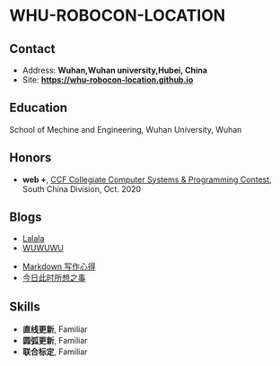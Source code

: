 <!--
 * @Author: your name
 * @Date: 2021-01-22 09:32:52
 * @LastEditTime: 2021-02-18 08:22:18
 * @LastEditors: Please set LastEditors
 * @Description: In User Settings Edit
 * @FilePath: \undefinedc:\Users\Nancy\Desktop\jekyll-theme-diary-master\README.md
-->
# WHU-ROBOCON-LOCATION

<!-- .slide -->

## Contact

- Address: **Wuhan,Wuhan university,Hubei, China**
- Site: **<https://whu-robocon-location.github.io>**

<!-- .slide -->

## Education

<!-- .slide vertical=true -->

School of Mechine and Engineering, Wuhan University, Wuhan

<!-- .slide -->

## Honors

<!-- .slide vertical=true -->

- **web +**, [CCF Collegiate Computer Systems & Programming Contest](https://wu-kan.cn/_posts/2020-10-17-2020-CCF-CCSP%E7%AB%9E%E8%B5%9B-%E5%90%AB%E5%88%86%E8%B5%9B%E5%8C%BA%E7%AB%9E%E8%B5%9B/), South China Division, Oct. 2020

<!-- .slide -->

## Blogs
- [Lalala](https://github.com/whu-robocon-location/whu-robocon-location.github.io/blob/master/_site/_posts/2021-01-22-env-config/index.html)
- [WUWUWU](https://wu-kan.cn/_posts/2019-01-18-%E5%9F%BA%E4%BA%8EJekyll%E6%90%AD%E5%BB%BA%E4%B8%AA%E4%BA%BA%E5%8D%9A%E5%AE%A2/)

<!-- .slide vertical=true -->

- [Markdown 写作心得](https://wu-kan.cn/_posts/2020-01-18-Markdown%E5%86%99%E4%BD%9C%E5%BF%83%E5%BE%97/)
- [今日此时所想之事](https://wu-kan.cn/_posts/2020-01-24-%E4%BB%8A%E6%97%A5%E6%AD%A4%E6%97%B6%E6%89%80%E6%83%B3%E4%B9%8B%E4%BA%8B/)


<!-- .slide -->

## Skills

<!-- .slide vertical=true -->
 
  - **直线更新**, Familiar
  - **圆弧更新**, Familiar
  - **联合标定**, Familiar


